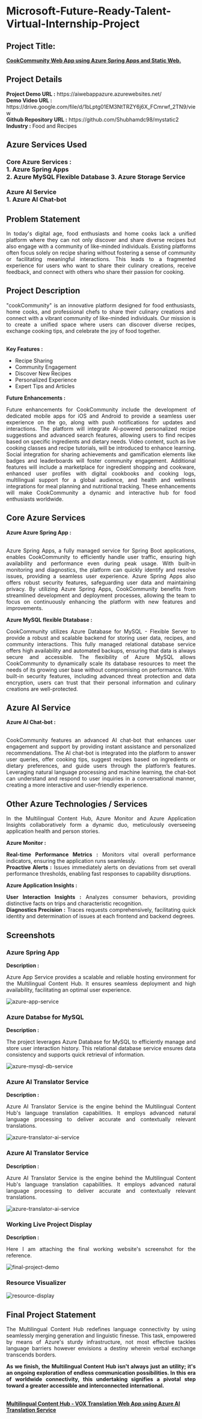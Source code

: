 <h1>Microsoft-Future-Ready-Talent-Virtual-Internship-Project</h1>
<h2>Project Title:</h2><b><a href="https://rcapp000012.z13.web.core.windows.net/">CookCommunity Web App using Azure Spring Apps and Static Web.</b></a>
<br>
<h2>Project Details</h2>
<b>Project Demo URL :</b> https://aiwebappazure.azurewebsites.net/ <br>
<b>Demo Video URL :</b> https://drive.google.com/file/d/1bLptg01EM3NtTRZY6j6X_FCmrwf_2TN9/view <br>
<b>Github Repository URL :</b> https://github.com/Shubhamdc98/mystatic2<br>
<b>Industry :</b> Food and Recipes<br>
<h2>Azure Services Used</h2>
<h3>
Core Azure Services : <br>
1. Azure Spring Apps<br>
2. Azure MySQL Flexible Database
3. Azure Storage Service
  <br> <br>
Azure AI Service <br>
1. Azure AI Chat-bot
</h3>
<h2>Problem Statement</h2>
<p align="justify">In today's digital age, food enthusiasts and home cooks lack a unified platform where they can not only discover and share diverse recipes but also engage with a community of like-minded individuals. Existing platforms often focus solely on recipe sharing without fostering a sense of community or facilitating meaningful interactions. This leads to a fragmented experience for users who want to share their culinary creations, receive feedback, and connect with others who share their passion for cooking.</p>
<h2>Project Description</h2>
<p align="justify">"cookCommunity" is an innovative platform designed for food enthusiasts, home cooks, and professional chefs to share their culinary creations and connect with a vibrant community of like-minded individuals. Our mission is to create a unified space where users can discover diverse recipes, exchange cooking tips, and celebrate the joy of food together.</p><br>
<b>Key Features :</b>
<ul>
    <li>Recipe Sharing</li>
    <li>Community Engagement</li>
    <li>Discover New Recipes</li>
    <li>Personalized Experience</li>
    <li>Expert Tips and Articles</li>
</ul>
<b>Future Enhancements :</b><br>
<p align="justify">Future enhancements for CookCommunity include the development of dedicated mobile apps for iOS and Android to provide a seamless user experience on the go, along with push notifications for updates and interactions. The platform will integrate AI-powered personalized recipe suggestions and advanced search features, allowing users to find recipes based on specific ingredients and dietary needs. Video content, such as live cooking classes and recipe tutorials, will be introduced to enhance learning. Social integration for sharing achievements and gamification elements like badges and leaderboards will foster community engagement. Additional features will include a marketplace for ingredient shopping and cookware, enhanced user profiles with digital cookbooks and cooking logs, multilingual support for a global audience, and health and wellness integrations for meal planning and nutritional tracking. These enhancements will make CookCommunity a dynamic and interactive hub for food enthusiasts worldwide.</p>
<h2>Core Azure Services</h2>
<b>Azure Azure Spring App :</b><br><p align="justify"><br>Azure Spring Apps, a fully managed service for Spring Boot applications, enables CookCommunity to efficiently handle user traffic, ensuring high availability and performance even during peak usage. With built-in monitoring and diagnostics, the platform can quickly identify and resolve issues, providing a seamless user experience. Azure Spring Apps also offers robust security features, safeguarding user data and maintaining privacy. By utilizing Azure Spring Apps, CookCommunity benefits from streamlined development and deployment processes, allowing the team to focus on continuously enhancing the platform with new features and improvements. </p>

<b>Azure MySQL flexible Dtatabase :</b><br><p align="justify">CookCommunity utilizes Azure Database for MySQL - Flexible Server to provide a robust and scalable backend for storing user data, recipes, and community interactions. This fully managed relational database service offers high availability and automated backups, ensuring that data is always secure and accessible. The flexibility of Azure MySQL allows CookCommunity to dynamically scale its database resources to meet the needs of its growing user base without compromising on performance. With built-in security features, including advanced threat protection and data encryption, users can trust that their personal information and culinary creations are well-protected. </p>
<h2>Azure AI Service</h2>
<b>Azure AI Chat-bot :</b><br><br><p align="justify">CookCommunity features an advanced AI chat-bot that enhances user engagement and support by providing instant assistance and personalized recommendations. The AI chat-bot is integrated into the platform to answer user queries, offer cooking tips, suggest recipes based on ingredients or dietary preferences, and guide users through the platform’s features. Leveraging natural language processing and machine learning, the chat-bot can understand and respond to user inquiries in a conversational manner, creating a more interactive and user-friendly experience.</p>
<h2>Other Azure Technologies / Services</h2>
<p align="justify">In the Multilingual Content Hub, Azure Monitor and Azure Application Insights collaboratively form a dynamic duo, meticulously overseeing application health and person stories.</p>

<b>Azure Monitor :</b><p align="justify"><b>Real-time Performance Metrics :</b> Monitors vital overall performance indicators, ensuring the application runs seamlessly.<br>
<b>Proactive Alerts :</b> Issues immediately alerts on deviations from set overall performance thresholds, enabling fast responses to capability disruptions.</p>
<b>Azure Application Insights :</b><p align="justify">
<b>User Interaction Insights :</b> Analyzes consumer behaviors, providing distinctive facts on trips and characteristic recognition.<br>
<b>Diagnostics Precision :</b> Traces requests comprehensively, facilitating quick identity and determination of issues at each frontend and backend degrees.

<h2>Screenshots</h2>
<h3>Azure Spring App</h3>
<b>Description :</b><p align="justify">Azure App Service provides a scalable and reliable hosting environment for the Multilingual Content Hub. It ensures seamless deployment and high availability, facilitating an optimal user experience.</p>
<img src="https://github.com/Shubhamdc98/mystatic2/blob/main/src/assets/spring-apps.png" alt="azure-app-service"></img><br>
<h3>Azure Databse for MySQL</h3>
<b>Description :</b><p align="justify"> The project leverages Azure Database for MySQL to efficiently manage and store user interaction history. This relational database service ensures data consistency and supports quick retrieval of information.</p>
<img src="https://github.com/Shubhamdc98/mystatic2/blob/main/src/assets/database-veer.png" alt="azure-mysql-db-service"></img><br>
<h3>Azure AI Translator Service</h3>
<b>Description :</b><p align="justify">Azure AI Translator Service is the engine behind the Multilingual Content Hub's language translation capabilities. It employs advanced natural language processing to deliver accurate and contextually relevant translations.</p>
<img src="https://github.com/Shubhamdc98/mystatic2/blob/main/src/assets/storage-apps.png" alt="azure-translator-ai-service"></img><br>
<h3>Azure AI Translator Service</h3>
<b>Description :</b><p align="justify">Azure AI Translator Service is the engine behind the Multilingual Content Hub's language translation capabilities. It employs advanced natural language processing to deliver accurate and contextually relevant translations.</p>
<img src="https://github.com/Shubhamdc98/mystatic2/blob/main/src/assets/storage-apps.png" alt="azure-translator-ai-service"></img><br>
<h3>Working Live Project Display</h3>
<b>Description :</b><p align="justify">Here I am attaching the final working website's screenshot for the reference.</p>
<img src="https://github.com/Shubhamdc98/mystatic2/blob/main/src/assets/Screenshot%202024-06-14%20125528.png" alt="final-project-demo"></img>

<h3>Resource Visualizer</h3>
<img src="https://github.com/AnkeetaGupta/flask-ai-translation/blob/main/screenshots/flask-ai.jpg" alt="resource-display"></img>

<h2>Final Project Statement</h2>
<p align="justify">
The Multilingual Content Hub redefines language connectivity by using seamlessly merging generation and linguistic finesse. This task, empowered by means of Azure's sturdy infrastructure, not most effective tackles language barriers however envisions a destiny wherein verbal exchange transcends borders.</p>
<p align="justify">
<b>As we finish, the Multilingual Content Hub isn't always just an utility; it's an ongoing exploration of endless communication possibilities. In this era of worldwide connectivity, this undertaking signifies a pivotal step toward a greater accessible and interconnected international.</b>
</p> <br>
</h2><b><a href="https://aiwebappazure.azurewebsites.net/">Multilingual Content Hub - VOX Translation Web App using Azure AI Translation Service</b></a>
